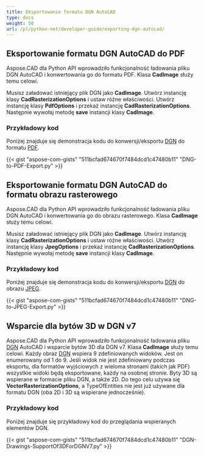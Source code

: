 ```yaml
---
title: Eksportowanie formatu DGN AutoCAD
type: docs
weight: 50
url: /pl/python-net/developer-guide/exporting-dgn-autocad/
---
```


## **Eksportowanie formatu DGN AutoCAD do PDF**

Aspose.CAD dla Python API wprowadziło funkcjonalność ładowania pliku DGN AutoCAD i konwertowania go do formatu PDF. Klasa **CadImage** służy temu celowi.

Musisz załadować istniejący plik DGN jako **CadImage**. Utwórz instancję klasy **CadRasterizationOptions** i ustaw różne właściwości. Utwórz instancję klasy **PdfOptions** i przekaż instancję **CadRasterizationOptions**. Następnie wywołaj metodę **save** instancji klasy **CadImage**.

### Przykładowy kod

Poniżej znajduje się demonstracja kodu do konwersji/eksportu [DGN](https://docs.fileformat.com/cad/dgn/) do formatu [PDF](https://docs.fileformat.com/pdf/).


{{< gist "aspose-com-gists" "511bcfad674670f7484dcd1c47480b11" "DNG-to-PDF-Export.py" >}}


## **Eksportowanie formatu DGN AutoCAD do formatu obrazu rasterowego**

Aspose.CAD dla Python API wprowadziło funkcjonalność ładowania pliku DGN AutoCAD i konwertowania go do obrazu rasterowego. Klasa **CadImage** służy temu celowi.

Musisz załadować istniejący plik DGN jako **CadImage**. Utwórz instancję klasy **CadRasterizationOptions** i ustaw różne właściwości. Utwórz instancję klasy **JpegOptions** i przekaż instancję **CadRasterizationOptions**. Następnie wywołaj metodę **save** instancji klasy **CadImage**.

### Przykładowy kod

Poniżej znajduje się demonstracja kodu do konwersji/eksportu [DGN](https://docs.fileformat.com/cad/dgn/) do obrazu [JPEG](https://docs.fileformat.com/image/jpeg/).

{{< gist "aspose-com-gists" "511bcfad674670f7484dcd1c47480b11" "DNG-to-JPEG-Export.py" >}}

## **Wsparcie dla bytów 3D w DGN v7**

Aspose.CAD dla Python API wprowadziło funkcjonalność ładowania pliku [DGN](https://docs.fileformat.com/cad/dgn/) AutoCAD i wsparcie bytów 3D dla DGN v7. Klasa **CadImage** służy temu celowi. Każdy obraz [DGN](https://docs.fileformat.com/cad/dgn/) wspiera 9 zdefiniowanych widoków. Jest on enumerowany od 1 do 9. Jeśli widok nie jest zdefiniowany podczas eksportu, dla formatów wyjściowych z wieloma stronami (takich jak PDF) wszystkie widoki będą eksportowane, każdy na osobnej stronie. Byty 3D są wspierane w formacie pliku DGN, a także 2D. Do tego celu używa się **VectorRasterizationOptions**, a TypeOfEntities nie jest już używane dla formatu DGN (oba 2D i 3D są wspierane jednocześnie).

### Przykładowy kod

Poniżej znajduje się przykładowy kod do przeglądania wspieranych elementów DGN.


{{< gist "aspose-com-gists" "511bcfad674670f7484dcd1c47480b11" "DGN-Drawings-SupportOf3DForDGNV7.py" >}}
